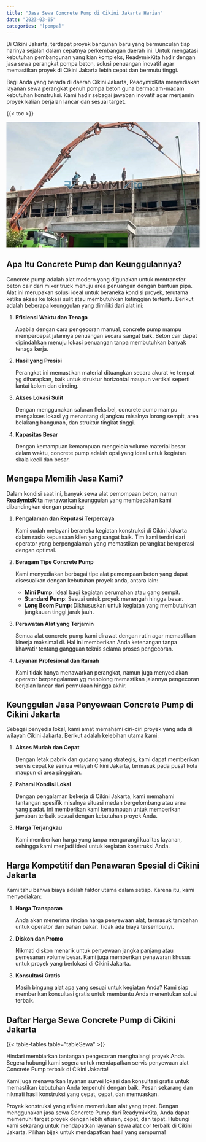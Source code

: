 ```yaml
---
title: "Jasa Sewa Concrete Pump di Cikini Jakarta Harian"
date: "2023-03-05"
categories: "[pompa]"
---
```


Di Cikini Jakarta, terdapat proyek bangunan baru yang bermunculan tiap harinya sejalan dalam cepatnya perkembangan daerah ini. Untuk mengatasi kebutuhan pembangunan yang kian kompleks, ReadymixKita hadir dengan jasa sewa perangkat pompa beton, solusi penuangan inovatif agar memastikan proyek di Cikini Jakarta lebih cepat dan bermutu tinggi.

Bagi Anda yang berada di daerah Cikini Jakarta, ReadymixKita menyediakan layanan sewa perangkat penuh pompa beton guna bermacam-macam kebutuhan konstruksi. Kami hadir sebagai jawaban inovatif agar menjamin proyek kalian berjalan lancar dan sesuai target.

{{< toc >}}

![Jasa Sewa Concrete Pump di Cikini Jakarta Harian](/images/pompa/sewa-pompa-05.jpg)

## Apa Itu Concrete Pump dan Keunggulannya?

Concrete pump adalah alat modern yang digunakan untuk mentransfer beton cair dari mixer truck menuju area penuangan dengan bantuan pipa. Alat ini merupakan solusi ideal untuk beraneka kondisi proyek, terutama ketika akses ke lokasi sulit atau membutuhkan ketinggian tertentu. Berikut adalah beberapa keunggulan yang dimiliki dari alat ini:

1. **Efisiensi Waktu dan Tenaga**

   Apabila dengan cara pengecoran manual, concrete pump mampu mempercepat jalannya penuangan secara sangat baik. Beton cair dapat dipindahkan menuju lokasi penuangan tanpa membutuhkan banyak tenaga kerja.

2. **Hasil yang Presisi**

   Perangkat ini memastikan material dituangkan secara akurat ke tempat yg diharapkan, baik untuk struktur horizontal maupun vertikal seperti lantai kolom dan dinding.

3. **Akses Lokasi Sulit**

   Dengan menggunakan saluran fleksibel, concrete pump mampu mengakses lokasi yg menantang dijangkau misalnya lorong sempit, area belakang bangunan, dan struktur tingkat tinggi.

4. **Kapasitas Besar**

   Dengan kemampuan kemampuan mengelola volume material besar dalam waktu, concrete pump adalah opsi yang ideal untuk kegiatan skala kecil dan besar.

## Mengapa Memilih Jasa Kami?

Dalam kondisi saat ini, banyak sewa alat pemompaan beton, namun **ReadymixKita** menawarkan keunggulan yang membedakan kami dibandingkan dengan pesaing:

1. **Pengalaman dan Reputasi Terpercaya**

   Kami sudah melayani beraneka kegiatan konstruksi di Cikini Jakarta dalam rasio kepuasaan klien yang sangat baik. Tim kami terdiri dari operator yang berpengalaman yang memastikan perangkat beroperasi dengan optimal.

2. **Beragam Tipe Concrete Pump**

   Kami menyediakan berbagai tipe alat pemompaan beton yang dapat disesuaikan dengan kebutuhan proyek anda, antara lain:
   - **Mini Pump**: Ideal bagi kegiatan perumahan atau gang sempit.
   - **Standard Pump**: Sesuai untuk proyek menengah hingga besar.
   - **Long Boom Pump**: Dikhususkan untuk kegiatan yang membutuhkan jangkauan tinggi jarak jauh.

3. **Perawatan Alat yang Terjamin**

   Semua alat concrete pump kami dirawat dengan rutin agar memastikan kinerja maksimal di. Hal ini memberikan Anda ketenangan tanpa khawatir tentang gangguan teknis selama proses pengecoran.

4. **Layanan Profesional dan Ramah**

   Kami tidak hanya menawarkan perangkat, namun juga menyediakan operator berpengalaman yg menolong memastikan jalannya pengecoran berjalan lancar dari permulaan hingga akhir.

## Keunggulan Jasa Penyewaan Concrete Pump di Cikini Jakarta

Sebagai penyedia lokal, kami amat memahami ciri-ciri proyek yang ada di wilayah Cikini Jakarta. Berikut adalah kelebihan utama kami:

1. **Akses Mudah dan Cepat**

   Dengan letak pabrik dan gudang yang strategis, kami dapat memberikan servis cepat ke semua wilayah Cikini Jakarta, termasuk pada pusat kota maupun di area pinggiran.

2. **Pahami Kondisi Lokal**

   Dengan pengalaman bekerja di Cikini Jakarta, kami memahami tantangan spesifik misalnya situasi medan bergelombang atau area yang padat. Ini memberikan kami kemampuan untuk memberikan jawaban terbaik sesuai dengan kebutuhan proyek Anda.

3. **Harga Terjangkau**

   Kami memberikan harga yang tanpa mengurangi kualitas layanan, sehingga kami menjadi ideal untuk kegiatan konstruksi Anda.

## Harga Kompetitif dan Penawaran Spesial di Cikini Jakarta

Kami tahu bahwa biaya adalah faktor utama dalam setiap. Karena itu, kami menyediakan:

1. **Harga Transparan**

   Anda akan menerima rincian harga penyewaan alat, termasuk tambahan untuk operator dan bahan bakar. Tidak ada biaya tersembunyi.

2. **Diskon dan Promo**

   Nikmati diskon menarik untuk penyewaan jangka panjang atau pemesanan volume besar. Kami juga memberikan penawaran khusus untuk proyek yang berlokasi di Cikini Jakarta.

3. **Konsultasi Gratis**

   Masih bingung alat apa yang sesuai untuk kegiatan Anda? Kami siap memberikan konsultasi gratis untuk membantu Anda menentukan solusi terbaik.

## Daftar Harga Sewa Concrete Pump di Cikini Jakarta

{{< table-tables table="tableSewa" >}}

Hindari membiarkan tantangan pengecoran menghalangi proyek Anda. Segera hubungi kami segera untuk mendapatkan servis penyewaan alat Concrete Pump terbaik di Cikini Jakarta!

Kami juga menawarkan layanan survei lokasi dan konsultasi gratis untuk memastikan kebutuhan Anda terpenuhi dengan baik. Pesan sekarang dan nikmati hasil konstruksi yang cepat, cepat, dan memuaskan.

Proyek konstruksi yang efisien memerlukan alat yang tepat. Dengan menggunakan jasa sewa Concrete Pump dari ReadymixKita, Anda dapat memenuhi target proyek dengan lebih efisien, cepat, dan tepat. Hubungi kami sekarang untuk mendapatkan layanan sewa alat cor terbaik di Cikini Jakarta. Pilihan bijak untuk mendapatkan hasil yang sempurna!